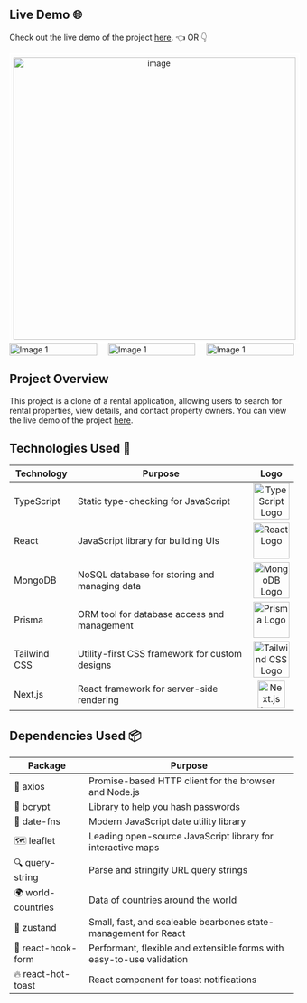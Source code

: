 ## Live Demo 🌐
 
Check out the live demo of the project [here](https://rent-app-clone-ten.vercel.app/). 👈 OR 👇

<div style="border: 2px solid white; padding: 5px; width: 500px; margin: 0 auto; text-align: center;">
    <a href="https://rent-app-clone-ten.vercel.app/">
        <img src="https://github.com/alpolcaymis/airbnb-clone/assets/71964088/eed57963-d19c-4a53-963b-83f6c86a9737" alt="image" style="height: 500px; width: auto;">
    </a>
</div>

<div style="display: grid; grid-template-columns: repeat(3, 1fr); gap: 20px;">
    <a href="https://github.com/alpolcaymis/airbnb-clone/assets/71964088/eed57963-d19c-4a53-963b-83f6c86a9737"><img src="image1_url" alt="Image 1" style="width: 100%;"></a>
    <a href="https://github.com/alpolcaymis/airbnb-clone/assets/71964088/eed57963-d19c-4a53-963b-83f6c86a9737"><img src="image1_url" alt="Image 1" style="width: 100%;"></a>
    <a href="https://github.com/alpolcaymis/airbnb-clone/assets/71964088/eed57963-d19c-4a53-963b-83f6c86a9737"><img src="image1_url" alt="Image 1" style="width: 100%;"></a>
</div>




## Project Overview

This project is a clone of a rental application, allowing users to search for rental properties, view details, and contact property owners. You can view the live demo of the project [here](https://rent-app-clone-ten.vercel.app/).

## Technologies Used 🔧

| Technology   | Purpose                                    | Logo                                                                |
|--------------|--------------------------------------------|---------------------------------------------------------------------|
| TypeScript   | Static type-checking for JavaScript        | <div align="center"><img src="https://upload.wikimedia.org/wikipedia/commons/4/4c/Typescript_logo_2020.svg" alt="TypeScript Logo" height="64"></div> |
| React        | JavaScript library for building UIs        | <div align="center"><img src="https://upload.wikimedia.org/wikipedia/commons/a/a7/React-icon.svg" alt="React Logo" height="64"></div> |
| MongoDB      | NoSQL database for storing and managing data| <div align="center"><img src="https://upload.wikimedia.org/wikipedia/commons/thumb/9/93/MongoDB_Logo.svg/2560px-MongoDB_Logo.svg.png" alt="MongoDB Logo" height="64"></div> |
| Prisma       | ORM tool for database access and management| <div align="center"><img src="https://prismalens.vercel.app/header/logo-white.svg" alt="Prisma Logo" height="64"></div> |
| Tailwind CSS | Utility-first CSS framework for custom designs| <div align="center"><img src="https://seeklogo.com/images/T/tailwind-css-logo-5AD4175897-seeklogo.com.png" alt="Tailwind CSS Logo" height="64"></div> |
| Next.js      | React framework for server-side rendering  | <div align="center"><img src="https://upload.wikimedia.org/wikipedia/commons/8/8e/Nextjs-logo.svg" alt="Next.js Logo" height="48" ></div> |

## Dependencies Used 📦

| Package                                           | Purpose                                                      |
|---------------------------------------------------|--------------------------------------------------------------|
| 🚀 axios                                          | Promise-based HTTP client for the browser and Node.js        |
| 🔑 bcrypt                                         | Library to help you hash passwords                           |
| 📅 date-fns                                       | Modern JavaScript date utility library                      |
| 🗺️ leaflet                                       | Leading open-source JavaScript library for interactive maps  |
| 🔍 query-string                                   | Parse and stringify URL query strings                        |
| 🌍 world-countries                                | Data of countries around the world                           |
| 🧠 zustand                                        | Small, fast, and scaleable bearbones state-management for React |
| 📝 react-hook-form                               | Performant, flexible and extensible forms with easy-to-use validation |
| 🔥 react-hot-toast                                | React component for toast notifications                      |

